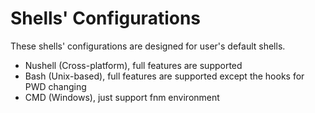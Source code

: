 # Shells' Configurations

These shells' configurations are designed for user's default shells.

- Nushell (Cross-platform), full features are supported
- Bash (Unix-based), full features are supported except the hooks for PWD changing
- CMD (Windows), just support fnm environment
